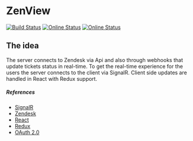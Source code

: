 # ZenView
[![Build Status](https://dev.azure.com/ZenView-Project/ZenView/_apis/build/status/zenview%20-%201%20-%20CI?branchName=master)](https://dev.azure.com/ZenView-Project/ZenView/_build/latest?definitionId=4&branchName=master)
[![Online Status](https://img.shields.io/uptimerobot/status/m782223559-d7729fd8e6f53d2b84487c8a.svg?label=Online%20status)](https://img.shields.io/uptimerobot/status/m782223559-d7729fd8e6f53d2b84487c8a.svg?label=Online%20status)
[![Online Status](https://img.shields.io/uptimerobot/ratio/7/m782223559-d7729fd8e6f53d2b84487c8a.svg?label=Uptime%20%287days%29)](https://img.shields.io/uptimerobot/ratio/7/m782223559-d7729fd8e6f53d2b84487c8a.svg?label=Uptime%20%287days%29)



## The idea
The server connects to Zendesk via Api and also through webhooks that update tickets status in real-time.
To get the real-time experience for the users the server connects to the client via SignalR.
Client side updates are handled in React with Redux support.


##### References
- [SignalR](https://dotnet.microsoft.com/apps/aspnet/real-time)
- [Zendesk](https://www.zendesk.com/)
- [React](https://reactjs.org/)
- [Redux](https://redux.js.org/)
- [OAuth 2.0](https://oauth.net/2/)
